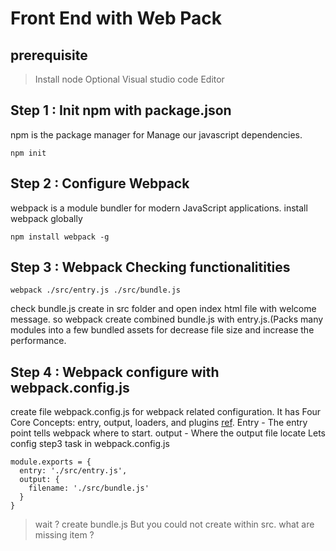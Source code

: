 # Front End with Web Pack
## prerequisite
>Install node 
>Optional Visual studio code Editor

## Step 1 : Init npm with package.json 
npm is the package manager for Manage our javascript dependencies.
```
npm init 
```

## Step 2 : Configure Webpack
webpack is a module bundler for modern JavaScript applications. 
install webpack globally
```
npm install webpack -g
```

## Step 3 : Webpack Checking functionalitities

```
webpack ./src/entry.js ./src/bundle.js
```

check bundle.js create in src folder and open index html file with welcome message. so webpack create combined bundle.js with entry.js.(Packs many modules into a few bundled assets for decrease file size and increase the performance. 

## Step 4 : Webpack configure with webpack.config.js

create file webpack.config.js for webpack related configuration. It has Four Core Concepts: entry, output, loaders, and plugins [ref](https://webpack.js.org/concepts/).
Entry - The entry point tells webpack where to start.
output - Where the output file locate
Lets config step3 task in webpack.config.js
```
module.exports = {
  entry: './src/entry.js',
  output: {
    filename: './src/bundle.js'
  }
}
```
> wait ? create bundle.js But you could not create within src. what are missing item ? 